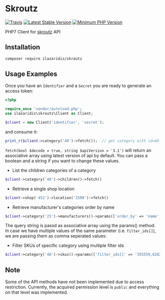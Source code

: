 # Skroutz
[![Travis](https://img.shields.io/travis/ilazaridis/skroutz.svg?style=flat-square)](https://travis-ci.org/ilazaridis/skroutz)
[![Latest Stable Version](https://img.shields.io/packagist/v/ilazaridis/skroutz.svg?style=flat-square)](https://packagist.org/packages/ilazaridis/skroutz)
[![Minimum PHP Version](https://img.shields.io/badge/php-%E2%89%A5%207.0-8892BF.svg?style=flat-square)](https://php.net/)

PHP7 Client for [skroutz](https://skroutz.gr) API
## Installation
```bash
composer require ilazaridis/skroutz
```
## Usage Examples
Once you have an ```Identifier``` and a ```Secret``` you are ready to generate an access token:
```php
<?php

require_once 'vendor/autoload.php';
use ilazaridis\skroutz\Client as Client;

$client = new Client('identifier', 'secret');
```
and consume it:
```php
print_r($client->category('40')->fetch());  // get category with id=40
```
```fetch(bool $decode = true, string $apiVersion = '3.1')``` will return an associative array using latest version of api by default. You can pass a boolean and a string if you want to change these values.
- List the children categories of a category
```php
$client->category('40')->children()->fetch()
```
- Retrieve a single shop location
```php
$client->shop('452')->location('2500')->fetch()
```
- Retrieve manufacturer's categories order by name
```php
$client->category('25')->manufacturers()->params(['order_by' => 'name', 'order_dir' => 'asc'])->fetch()
```
The query string is passd as associative array using the params() method.
In case we have multiple values of the same parameter (i.e. ```filter_ids[]```), we are passing them as comma seperated values:
- Filter SKUs of specific category using multiple filter ids
```php
$client->category('40')->skus()->params(['filter_ids[]' => '355559,6282']);
```
## Note
Some of the API methods have not been implemented due to access restriction. Currently,
the acquired permission level is ```public``` and everything on that level was implemented.

